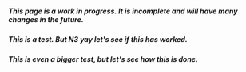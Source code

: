 ##### **This page is a work in progress. It is incomplete and will have many changes in the future.**
##### This is a test. But N3 yay let's see if this has worked.
##### This is even a bigger test, but let's see how this is done.